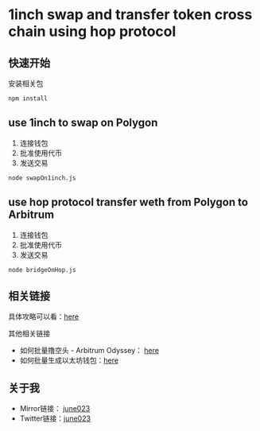 # 1inch swap and transfer token cross chain using hop protocol 

## 快速开始

安装相关包

```
npm install 
```

## use 1inch to swap on Polygon 

1. 连接钱包
2. 批准使用代币
3. 发送交易 

```
node swapOn1inch.js
```


## use hop protocol transfer weth from Polygon to Arbitrum 

1. 连接钱包
2. 批准使用代币
3. 发送交易

```
node bridgeOnHop.js
```

## 相关链接

具体攻略可以看：[here](https://mirror.xyz/june023.eth/1kZknEDkUmlkDIk3vWya7r5U4QZ0C7nGLdqDffOQ0Ss)

其他相关链接
- 如何批量撸空头 - Arbitrum Odyssey： [here](https://mirror.xyz/june023.eth/RK8m0Vwy7lZZYa6vyylms4eazr1WnzOE8uBgHBcpoC8)
- 如何批量生成以太坊钱包：[here](https://mirror.xyz/june023.eth/UdcUu0L-xLzsFIbaR_amRMfxlWSLN0jUTgjlTsLjOrM)

## 关于我
- Mirror链接： [june023](https://mirror.xyz/june023.eth)
- Twitter链接：[june023](https://twitter.com/june023_eth)